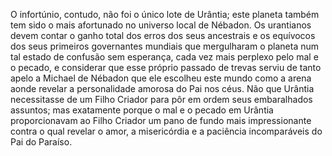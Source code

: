 ﻿O infortúnio, contudo, não foi o único lote de Urântia; este planeta também tem sido o mais afortunado no universo local de Nébadon. Os urantianos devem contar o  ganho total dos erros dos seus ancestrais e os equívocos dos seus primeiros governantes mundiais que mergulharam o planeta num tal estado de confusão sem esperança, cada vez mais perplexo pelo mal e o pecado, e considerar que esse próprio passado de trevas serviu de tanto apelo a Michael de Nébadon que ele escolheu este mundo como a arena aonde revelar a personalidade amorosa do Pai nos céus. Não que Urântia necessitasse de um Filho Criador para pôr em ordem seus embaralhados assuntos; mas exatamente porque o mal e o pecado em Urântia proporcionavam ao Filho Criador um pano de fundo mais impressionante contra o qual revelar o amor, a misericórdia e a paciência incomparáveis do Pai do Paraíso.